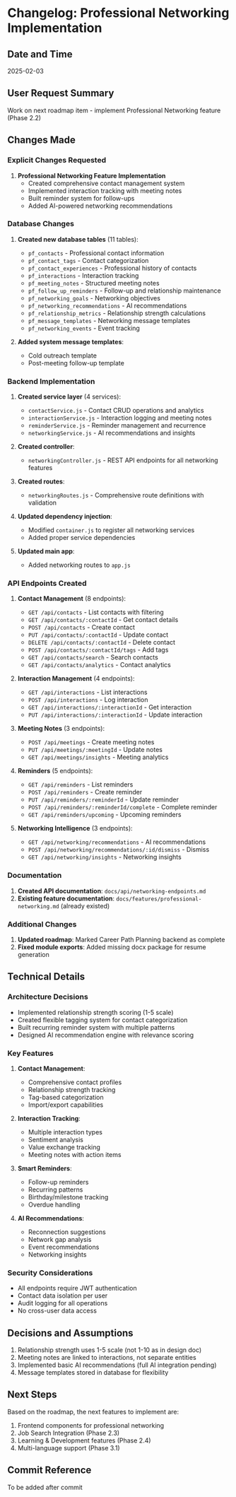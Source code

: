 # Changelog: Professional Networking Implementation

## Date and Time
2025-02-03

## User Request Summary
Work on next roadmap item - implement Professional Networking feature (Phase 2.2)

## Changes Made

### Explicit Changes Requested
1. **Professional Networking Feature Implementation**
   - Created comprehensive contact management system
   - Implemented interaction tracking with meeting notes
   - Built reminder system for follow-ups
   - Added AI-powered networking recommendations

### Database Changes
1. **Created new database tables** (11 tables):
   - `pf_contacts` - Professional contact information
   - `pf_contact_tags` - Contact categorization
   - `pf_contact_experiences` - Professional history of contacts
   - `pf_interactions` - Interaction tracking
   - `pf_meeting_notes` - Structured meeting notes
   - `pf_follow_up_reminders` - Follow-up and relationship maintenance
   - `pf_networking_goals` - Networking objectives
   - `pf_networking_recommendations` - AI recommendations
   - `pf_relationship_metrics` - Relationship strength calculations
   - `pf_message_templates` - Networking message templates
   - `pf_networking_events` - Event tracking

2. **Added system message templates**:
   - Cold outreach template
   - Post-meeting follow-up template

### Backend Implementation
1. **Created service layer** (4 services):
   - `contactService.js` - Contact CRUD operations and analytics
   - `interactionService.js` - Interaction logging and meeting notes
   - `reminderService.js` - Reminder management and recurrence
   - `networkingService.js` - AI recommendations and insights

2. **Created controller**:
   - `networkingController.js` - REST API endpoints for all networking features

3. **Created routes**:
   - `networkingRoutes.js` - Comprehensive route definitions with validation

4. **Updated dependency injection**:
   - Modified `container.js` to register all networking services
   - Added proper service dependencies

5. **Updated main app**:
   - Added networking routes to `app.js`

### API Endpoints Created
1. **Contact Management** (8 endpoints):
   - `GET /api/contacts` - List contacts with filtering
   - `GET /api/contacts/:contactId` - Get contact details
   - `POST /api/contacts` - Create contact
   - `PUT /api/contacts/:contactId` - Update contact
   - `DELETE /api/contacts/:contactId` - Delete contact
   - `POST /api/contacts/:contactId/tags` - Add tags
   - `GET /api/contacts/search` - Search contacts
   - `GET /api/contacts/analytics` - Contact analytics

2. **Interaction Management** (4 endpoints):
   - `GET /api/interactions` - List interactions
   - `POST /api/interactions` - Log interaction
   - `GET /api/interactions/:interactionId` - Get interaction
   - `PUT /api/interactions/:interactionId` - Update interaction

3. **Meeting Notes** (3 endpoints):
   - `POST /api/meetings` - Create meeting notes
   - `PUT /api/meetings/:meetingId` - Update notes
   - `GET /api/meetings/insights` - Meeting analytics

4. **Reminders** (5 endpoints):
   - `GET /api/reminders` - List reminders
   - `POST /api/reminders` - Create reminder
   - `PUT /api/reminders/:reminderId` - Update reminder
   - `POST /api/reminders/:reminderId/complete` - Complete reminder
   - `GET /api/reminders/upcoming` - Upcoming reminders

5. **Networking Intelligence** (3 endpoints):
   - `GET /api/networking/recommendations` - AI recommendations
   - `POST /api/networking/recommendations/:id/dismiss` - Dismiss
   - `GET /api/networking/insights` - Networking insights

### Documentation
1. **Created API documentation**: `docs/api/networking-endpoints.md`
2. **Existing feature documentation**: `docs/features/professional-networking.md` (already existed)

### Additional Changes
1. **Updated roadmap**: Marked Career Path Planning backend as complete
2. **Fixed module exports**: Added missing docx package for resume generation

## Technical Details

### Architecture Decisions
- Implemented relationship strength scoring (1-5 scale)
- Created flexible tagging system for contact categorization
- Built recurring reminder system with multiple patterns
- Designed AI recommendation engine with relevance scoring

### Key Features
1. **Contact Management**:
   - Comprehensive contact profiles
   - Relationship strength tracking
   - Tag-based categorization
   - Import/export capabilities

2. **Interaction Tracking**:
   - Multiple interaction types
   - Sentiment analysis
   - Value exchange tracking
   - Meeting notes with action items

3. **Smart Reminders**:
   - Follow-up reminders
   - Recurring patterns
   - Birthday/milestone tracking
   - Overdue handling

4. **AI Recommendations**:
   - Reconnection suggestions
   - Network gap analysis
   - Event recommendations
   - Networking insights

### Security Considerations
- All endpoints require JWT authentication
- Contact data isolation per user
- Audit logging for all operations
- No cross-user data access

## Decisions and Assumptions
1. Relationship strength uses 1-5 scale (not 1-10 as in design doc)
2. Meeting notes are linked to interactions, not separate entities
3. Implemented basic AI recommendations (full AI integration pending)
4. Message templates stored in database for flexibility

## Next Steps
Based on the roadmap, the next features to implement are:
1. Frontend components for professional networking
2. Job Search Integration (Phase 2.3)
3. Learning & Development features (Phase 2.4)
4. Multi-language support (Phase 3.1)

## Commit Reference
To be added after commit